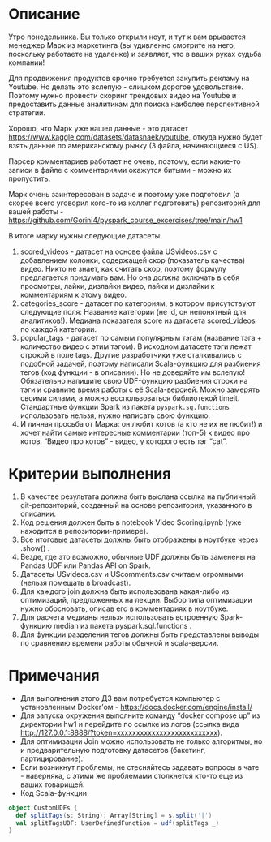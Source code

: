 # Описание

Утро понедельника. Вы только открыли ноут, и тут к вам врывается менеджер Марк из маркетинга (вы удивленно смотрите на него, поскольку работаете на удаленке) и заявляет, что в ваших руках судьба компании!

Для продвижения продуктов срочно требуется закупить рекламу на Youtube. Но делать это вслепую - слишком дорогое удовольствие. Поэтому нужно провести скоринг трендовых видео на Youtube и предоставить данные аналитикам для поиска наиболее перспективной стратегии.

Хорошо, что Марк уже нашел данные - это датасет https://www.kaggle.com/datasets/datasnaek/youtube, откуда нужно будет взять данные по американскому рынку (3 файла, начинающиеся с US).

Парсер комментариев работает не очень, поэтому, если какие-то записи в файле с комментариями окажутся битыми - можно их пропустить.

Марк очень заинтересован в задаче и поэтому уже подготовил (а скорее всего уговорил кого-то из коллег подготовить) репозиторий для вашей работы - https://github.com/Gorini4/pyspark_course_excercises/tree/main/hw1 

В итоге марку нужны следующие датасеты:
1. scored_videos - датасет на основе файла USvideos.csv с добавлением колонки, содержащей скор (показатель качества) видео. Никто не знает, как считать скор, поэтому формулу предлагается придумать вам. Но она должна включать в себя просмотры, лайки, дизлайки видео, лайки и дизлайки к комментариям к этому видео.
1. categories_score - датасет по категориям, в котором присутствуют следующие поля:
Название категории (не id, он непонятный для аналитиков!).
Медиана показателя score из датасета scored_videos по каждой категории.
1. popular_tags - датасет по самым популярным тэгам (название тэга + количество видео с этим тэгом). В исходном датасете тэги лежат строкой в поле tags. Другие разработчики уже сталкивались с подобной задачей, поэтому написали Scala-функцию для разбиения тегов (код функции - в описании). Но не доверяйте им вслепую! Обязательно напишите свою UDF-функцию разбиения строки на тэги и сравните время работы с её Scala-версией. Можно замерять своими силами, а можно воспользоваться библиотекой timeit. Стандартные функции Spark из пакета `pyspark.sq.functions` использовать нельзя, нужно написать свою функцию.
1. И личная просьба от Марка: он любит котов (а кто не их не любит!) и хочет найти самые интересные комментарии (топ-5) к видео про котов. “Видео про котов” - видео, у которого есть тэг “cat”.

# Критерии выполнения

1. В качестве результата должна быть выслана ссылка на публичный git-репозиторий, созданный на основе репозитория, указанного в описании.
1. Код решения должен быть в notebook Video Scoring.ipynb (уже находится в репозитории-примере).
1. Все итоговые датасеты должны быть отображены в ноутбуке через .show() .
1. Везде, где это возможно, обычные UDF должны быть заменены на Pandas UDF или Pandas API on Spark.
1. Датасеты USvideos.csv и UScomments.csv считаем огромными (нельзя помещать в broadcast).
1. Для каждого join должна быть использована какая-либо из оптимизаций, предложенных на лекции. Выбор типа оптимизации нужно обосновать, описав его в комментариях в ноутбуке.
1. Для расчета медианы нельзя использовать встроенную Spark-функцию median из пакета pyspark.sql.functions .
1. Для функции разделения тегов должны быть представлены выводы по сравнению времени работы обычной и scala-версии.

# Примечания

- Для выполнения этого ДЗ вам потребуется компьютер с установленным Docker’ом - https://docs.docker.com/engine/install/ 
- Для запуска окружения выполните команду “docker compose up” из директории hw1 и перейдите по ссылке из логов (ссылка вида http://127.0.0.1:8888/?token=xxxxxxxxxxxxxxxxxxxxxxxxxx).
- Для оптимизации Join можно использовать не только алгоритмы, но и предварительную подготовку датасетов (бакетинг, партицирование).
- Если возникнут проблемы, не стесняйтесь задавать вопросы в чате - наверняка, с этими же проблемами столкнется кто-то еще из ваших товарищей.
- Код Scala-функции 
```scala
object CustomUDFs {
  def splitTags(s: String): Array[String] = s.split('|')
  val splitTagsUDF: UserDefinedFunction = udf(splitTags _)
}
```

